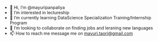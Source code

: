 - 👋 Hi, I’m @mayuripanpaliya
- 👀 I’m interested in lectureship
- 🌱 I’m currently learning DataScience Specialization Training/Internship Program 
- 💞️ I’m looking to collaborate on finding jobs and leraning new languages
- 📫 How to reach me message me on mayuri.taori@gmail.com

<!---
mayuripanpaliya/mayuripanpaliya is a ✨ special ✨ repository because its `README.md` (this file) appears on your GitHub profile.
You can click the Preview link to take a look at your changes.
--->
